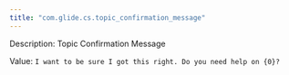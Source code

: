 ```yaml
---
title: "com.glide.cs.topic_confirmation_message"
---
```


Description: Topic Confirmation Message

Value: `I want to be sure I got this right. Do you need help on {0}?`